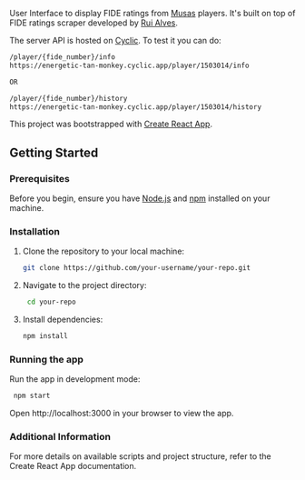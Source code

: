User Interface to display FIDE ratings from [Musas](http://musas.pegada.net/) players. It's built on top of FIDE ratings scraper developed by [Rui Alves](https://github.com/silvinomar/fide-ratings-scraper).

The server API is hosted on [Cyclic](https://energetic-tan-monkey.cyclic.app/). To test it you can do:

   ```bash
   /player/{fide_number}/info
   https://energetic-tan-monkey.cyclic.app/player/1503014/info

   OR 

   /player/{fide_number}/history
   https://energetic-tan-monkey.cyclic.app/player/1503014/history
   ```

This project was bootstrapped with [Create React App](https://create-react-app.dev/).

## Getting Started

### Prerequisites

Before you begin, ensure you have [Node.js](https://nodejs.org/) and [npm](https://www.npmjs.com/) installed on your machine.

### Installation

1. Clone the repository to your local machine:

   ```bash
   git clone https://github.com/your-username/your-repo.git

2. Navigate to the project directory:
  
   ```bash
    cd your-repo

3. Install dependencies:

    ```bash
    npm install

### Running the app
Run the app in development mode:

   ```bash
    npm start
   ```

Open http://localhost:3000 in your browser to view the app.

### Additional Information
For more details on available scripts and project structure, refer to the Create React App documentation.
